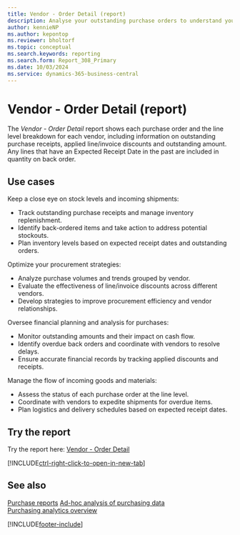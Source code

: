 ```yaml
---
title: Vendor - Order Detail (report)
description: Analyse your outstanding purchase orders to understand your expected purchase volume grouped by vendor. Compare your overall outstanding receipts with the expected receipt date to highlight any overdue back orders.
author: kennieNP
ms.author: kepontop
ms.reviewer: bholtorf
ms.topic: conceptual
ms.search.keywords: reporting
ms.search.form: Report_308_Primary
ms.date: 10/03/2024
ms.service: dynamics-365-business-central
---
```


# Vendor - Order Detail (report)

The *Vendor - Order Detail* report shows each purchase order and the line level breakdown for each vendor, including information on outstanding purchase receipts, applied line/invoice discounts and outstanding amount. Any lines that have an Expected Receipt Date in the past are included in quantity on back order.


## Use cases
Keep a close eye on stock levels and incoming shipments:
- Track outstanding purchase receipts and manage inventory replenishment.
- Identify back-ordered items and take action to address potential stockouts.
- Plan inventory levels based on expected receipt dates and outstanding orders.

Optimize your procurement strategies:
- Analyze purchase volumes and trends grouped by vendor.
- Evaluate the effectiveness of line/invoice discounts across different vendors.
- Develop strategies to improve procurement efficiency and vendor relationships.

Oversee financial planning and analysis for purchases:
- Monitor outstanding amounts and their impact on cash flow.
- Identify overdue back orders and coordinate with vendors to resolve delays.
- Ensure accurate financial records by tracking applied discounts and receipts.

Manage the flow of incoming goods and materials:
- Assess the status of each purchase order at the line level.
- Coordinate with vendors to expedite shipments for overdue items.
- Plan logistics and delivery schedules based on expected receipt dates.


## Try the report

Try the report here: [Vendor - Order Detail](https://businesscentral.dynamics.com?report=308)

[!INCLUDE[ctrl-right-click-to-open-in-new-tab](../includes/ctrl-right-click-to-open-in-new-tab.md)]


## See also

[Purchase reports](../purchase-reports.md)
[Ad-hoc analysis of purchasing data](../ad-hoc-analysis-purchasing.md)  
[Purchasing analytics overview](../purchasing-analytics-overview.md)   

[!INCLUDE[footer-include](../includes/footer-banner.md)]